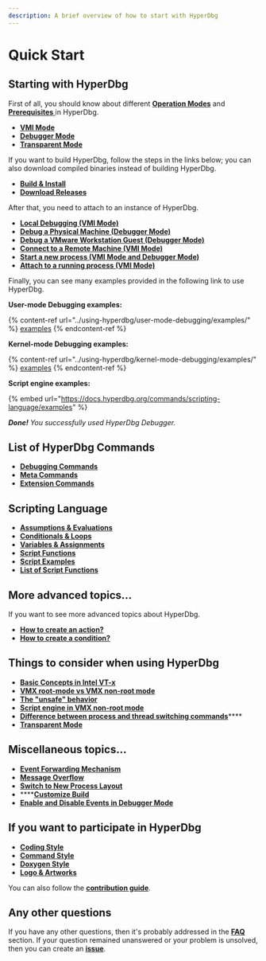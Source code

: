 ```yaml
---
description: A brief overview of how to start with HyperDbg
---
```


# Quick Start

## Starting with HyperDbg

First of all, you should know about different [**Operation Modes**](https://docs.hyperdbg.org/using-hyperdbg/prerequisites/operation-modes) and [**Prerequisites** ](https://docs.hyperdbg.org/using-hyperdbg/prerequisites)in HyperDbg.

* [**VMI Mode**](https://docs.hyperdbg.org/using-hyperdbg/prerequisites/operation-modes#vmi-mode)
* [**Debugger Mode**](https://docs.hyperdbg.org/using-hyperdbg/prerequisites/operation-modes#debugger-mode)
* [**Transparent Mode**](https://docs.hyperdbg.org/using-hyperdbg/prerequisites/operation-modes#transparent-mode)

If you want to build HyperDbg, follow the steps in the links below; you can also download compiled binaries instead of building HyperDbg.

* [**Build & Install**](https://docs.hyperdbg.org/getting-started/build-and-install)
* [**Download Releases**](https://github.com/HyperDbg/HyperDbg/releases)

After that, you need to attach to an instance of HyperDbg.

* ****[**Local Debugging (VMI Mode)**](https://docs.hyperdbg.org/getting-started/attach-to-hyperdbg/local-debugging)****
* [**Debug a Physical Machine (Debugger Mode)**](https://docs.hyperdbg.org/getting-started/attach-to-hyperdbg/debug#physical-machine)
* [**Debug a VMware Workstation Guest (Debugger Mode)**](https://docs.hyperdbg.org/getting-started/attach-to-hyperdbg/debug#vmware-workstation)
* [**Connect to a Remote Machine (VMI Mode)**](https://docs.hyperdbg.org/getting-started/attach-to-hyperdbg/debug#connect-to-debuggee-vmi-mode)
* ****[**Start a new process (VMI Mode and Debugger Mode)**](https://docs.hyperdbg.org/getting-started/attach-to-hyperdbg/start-process)****
* ****[**Attach to a running process (VMI Mode)**](https://docs.hyperdbg.org/getting-started/attach-to-hyperdbg/attach-process)****

Finally, you can see many examples provided in the following link to use HyperDbg.

**User-mode Debugging examples:**

{% content-ref url="../using-hyperdbg/user-mode-debugging/examples/" %}
[examples](../using-hyperdbg/user-mode-debugging/examples/)
{% endcontent-ref %}

**Kernel-mode Debugging examples:**

{% content-ref url="../using-hyperdbg/kernel-mode-debugging/examples/" %}
[examples](../using-hyperdbg/kernel-mode-debugging/examples/)
{% endcontent-ref %}

**Script engine examples:**

{% embed url="https://docs.hyperdbg.org/commands/scripting-language/examples" %}

_**Done!** You successfully used HyperDbg Debugger._

## List of HyperDbg Commands

* [**Debugging Commands**](https://docs.hyperdbg.org/commands/debugging-commands)
* [**Meta Commands**](https://docs.hyperdbg.org/commands/meta-commands)
* [**Extension Commands**](https://docs.hyperdbg.org/commands/extension-commands)

## Scripting Language

* [**Assumptions & Evaluations**](https://docs.hyperdbg.org/commands/scripting-language/assumptions-and-evaluations)
* [**Conditionals & Loops**](https://docs.hyperdbg.org/commands/scripting-language/conditionals-and-loops)
* [**Variables & Assignments**](https://docs.hyperdbg.org/commands/scripting-language/variables-and-assignments)
* [**Script Functions**](https://docs.hyperdbg.org/commands/scripting-language/functions)
* [**Script Examples**](https://docs.hyperdbg.org/commands/scripting-language/examples)
* [**List of Script Functions**](https://docs.hyperdbg.org/commands/scripting-language/functions)

## **More advanced topics...**

If you want to see more advanced topics about HyperDbg.

* [**How to create an action?**](https://docs.hyperdbg.org/using-hyperdbg/prerequisites/how-to-create-an-action)
* [**How to create a condition?**](https://docs.hyperdbg.org/using-hyperdbg/prerequisites/how-to-create-a-condition)

## Things to consider when using HyperDbg

* [**Basic Concepts in Intel VT-x**](https://docs.hyperdbg.org/tips-and-tricks/considerations/basic-concepts-in-intel-vt-x)
* [**VMX root-mode vs VMX non-root mode**](https://docs.hyperdbg.org/tips-and-tricks/considerations/vmx-root-mode-vs-vmx-non-root-mode)
* [**The "unsafe" behavior**](https://docs.hyperdbg.org/tips-and-tricks/considerations/the-unsafe-behavior)
* [**Script engine in VMX non-root mode**](https://docs.hyperdbg.org/tips-and-tricks/considerations/script-engine-in-vmx-non-root-mode)
* [**Difference between process and thread switching commands**](https://docs.hyperdbg.org/tips-and-tricks/considerations/difference-between-process-and-thread-switching-commands)****
* [**Transparent Mode**](https://docs.hyperdbg.org/tips-and-tricks/considerations/transparent-mode)

## Miscellaneous topics...

* [**Event Forwarding Mechanism**](https://docs.hyperdbg.org/tips-and-tricks/misc/event-forwarding)
* [**Message Overflow**](https://docs.hyperdbg.org/tips-and-tricks/misc/message-overflow)
* ****[**Switch to New Process Layout**](https://docs.hyperdbg.org/tips-and-tricks/misc/switch-to-new-process-layout)****
* ****[**Customize Build**](https://docs.hyperdbg.org/tips-and-tricks/misc/customize-build)
* [**Enable and Disable Events in Debugger Mode**](https://docs.hyperdbg.org/tips-and-tricks/misc/enable-and-disable-events-in-debugger-mode)

## If you want to participate in HyperDbg

* [**Coding Style**](https://docs.hyperdbg.org/contribution/style-guide/coding-style)
* [**Command Style**](https://docs.hyperdbg.org/contribution/style-guide/command-style)
* [**Doxygen Style**](https://docs.hyperdbg.org/contribution/style-guide/doxygen-style)
* [**Logo & Artworks**](https://docs.hyperdbg.org/style-guide/logo)

You can also follow the [**contribution guide**](https://github.com/HyperDbg/HyperDbg/blob/master/CONTRIBUTING.md).

## **Any other questions**

If you have any other questions, then it's probably addressed in the [**FAQ**](https://docs.hyperdbg.org/getting-started/faq) section. If your question remained unanswered or your problem is unsolved, then you can create an [**issue**](https://github.com/HyperDbg/HyperDbg/issues).
